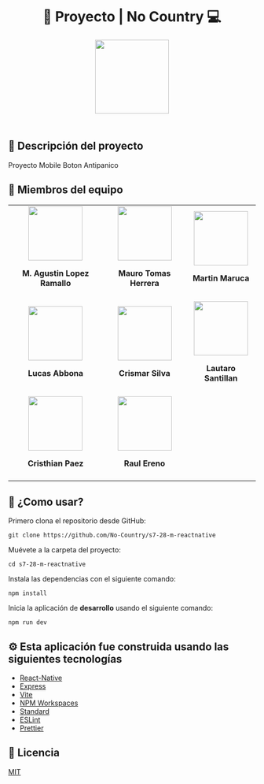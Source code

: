 <div align="center">
  <h1>🤖 Proyecto | No Country 💻</h1>
  <img width="150" style="margin-bottom: 1.5rem;" src="https://scontent.frex1-1.fna.fbcdn.net/v/t39.30808-6/299186025_168808675676315_5272485203387695428_n.jpg?_nc_cat=111&ccb=1-7&_nc_sid=09cbfe&_nc_ohc=DGtfrJT8vIIAX9hLX-J&_nc_ht=scontent.frex1-1.fna&oh=00_AfDe1gq8cIdlImGbt2F2mQqKcPLqsjj04LHm1KPSp9sqSQ&oe=63E06E26" />
</div>

## 📕 Descripción del proyecto

Proyecto Mobile Boton Antipanico

## 👷 Miembros del equipo

<table>
  <tr>
    <td>
      <div align="center">
        <a href="https://www.linkedin.com/in/marceloagustinlopezramallo/" target="_blank" rel="author">
          <img width="110" src="https://media.licdn.com/dms/image/D4D35AQFCxAa9168IOQ/profile-framedphoto-shrink_400_400/0/1668625205408?e=1680040800&v=beta&t=GQWC5R_IA3muRd_r0yhaippZo2hKYrqujm6NEiPHpSI"/>
        </a>
        <h4 style="margin-top: 1rem;">M. Agustin Lopez Ramallo</h4>
      </div>
    </td>
    <td>
      <div align="center">
        <a href="https://www.linkedin.com/in/mauro-tomas-herrera" target="_blank" rel="author">
          <img width="110" src="https://media.licdn.com/dms/image/D4D35AQEJ07eykXnhDw/profile-framedphoto-shrink_400_400/0/1677878732151?e=1680040800&v=beta&t=uvSkwIO3rmGWDjwpDLmBPHjF6KaMvNyZRRet9I4pyxo"/>
        </a>
        <h4 style="margin-top: 1rem;">Mauro Tomas Herrera</h4>
      </div>
    </td>
    <td>
      <div align="center">
        <a href="https://www.linkedin.com/in/martin-maruca/" target="_blank" rel="author">
          <img width="110" src="https://media.licdn.com/dms/image/D4D35AQHQ3XpgG3_gQw/profile-framedphoto-shrink_400_400/0/1666388316392?e=1680040800&v=beta&t=C5BPED9WVQ8qDWu_9jdqDH8HuUnCmYfJ0NAjnuEcqeA"/>
        </a>
        <h4 style="margin-top: 1rem;">Martin Maruca</h4>
      </div>
    </td>
  </tr>
  <tr>
    <td>
      <div align="center">
        <a href="https://www.linkedin.com/in/lucasabbona" target="_blank" rel="author">
          <img width="110" src="https://media.licdn.com/dms/image/D4D35AQFhjVnC3AaWIg/profile-framedphoto-shrink_400_400/0/1670123212403?e=1680040800&v=beta&t=_1T7U3-xbUS249In5TqRY-WnANXnArZKro6SoTcIdko"/>
        </a>
        <h4 style="margin-top: 1rem;">Lucas Abbona</h4>
      </div>
    </td>
    <td>
      <div align="center">
        <a href="https://www.linkedin.com/in/crismar-silva" target="_blank" rel="author">
          <img width="110" src="https://media.licdn.com/dms/image/C4E03AQEx27IJA453NA/profile-displayphoto-shrink_400_400/0/1650248210931?e=1684972800&v=beta&t=kSLgWQiZF0UEWkNJ118SldBZC7Q9dyR0TJvo7WX3aDQ"/>
        </a>
        <h4 style="margin-top: 1rem;">Crismar Silva</h4>
      </div>
    </td>
    <td>
      <div align="center">
        <a href="https://www.linkedin.com/in/lauti-santillan" target="_blank" rel="author">
          <img width="110" src="https://media.licdn.com/dms/image/D4D35AQGBks8iHtt2lA/profile-framedphoto-shrink_400_400/0/1670273115922?e=1680040800&v=beta&t=YJAn2LMsYzIhDBh71rFGbgUklQZ48AZeESGI43VbiQo"/>
        </a>
        <h4 style="margin-top: 1rem;">Lautaro Santillan</h4>
      </div>
    </td>
  </tr>
  <tr>
    <td>
      <div align="center">
        <a href="https://www.linkedin.com/in/crissxp76/" target="_blank" rel="author">
          <img width="110" src="https://media.licdn.com/dms/image/D4D03AQFvRjz6zhrnPQ/profile-displayphoto-shrink_400_400/0/1677104190223?e=1684972800&v=beta&t=VI22hLLSo-8YsmknkZdR7Rexh67p0as-JU6RIMLFhI4"/>
        </a>
        <h4 style="margin-top: 1rem;">Cristhian Paez</h4>
      </div>
    </td>
    <td>
      <div align="center">
        <a href="https://www.linkedin.com/in/raulereno/" target="_blank" rel="author">
          <img width="110" src="https://media.licdn.com/dms/image/D4D35AQGGq-Lf7WAyhQ/profile-framedphoto-shrink_400_400/0/1663895212481?e=1680040800&v=beta&t=OpAAgxsA1UKZXuDkfctXyKqWGLKFAO_JSo2TK4V3VKU"/>
        </a>
        <h4 style="margin-top: 1rem;">Raul Ereno</h4>
      </div>
    </td>
  </tr>
</table>

## 🚀 ¿Como usar?



Primero clona el repositorio desde GitHub:

```shell
git clone https://github.com/No-Country/s7-28-m-reactnative
```

Muévete a la carpeta del proyecto:

```shell
cd s7-28-m-reactnative
```

Instala las dependencias con el siguiente comando:

```shell
npm install
```

Inicia la aplicación de **desarrollo** usando el siguiente comando:

```shell
npm run dev
```

## ⚙️ Esta aplicación fue construida usando las siguientes tecnologías

- [React-Native](https://reactnative.dev/)
- [Express](https://expressjs.com/)
- [Vite](https://vitejs.dev/)
- [NPM Workspaces](https://docs.npmjs.com/cli/v7/using-npm/workspaces)
- [Standard](https://www.npmjs.com/package/ts-standard)
- [ESLint](https://www.npmjs.com/package/eslint)
- [Prettier](https://www.npmjs.com/package/prettier)

## 📄 Licencia

[MIT](https://opensource.org/licenses/MIT)
